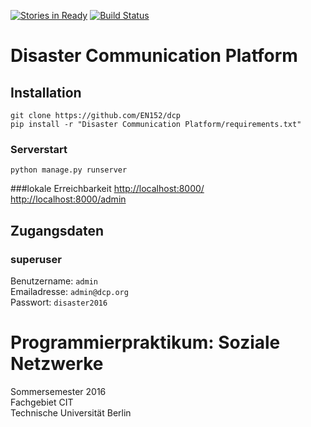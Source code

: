 [![Stories in Ready](https://badge.waffle.io/EN152/dcp.png?label=ready&title=Ready)](https://waffle.io/EN152/dcp)
[![Build Status](https://travis-ci.org/EN152/dcp.svg?branch=master)](https://travis-ci.org/EN152/dcp)
# Disaster Communication Platform

## Installation
`git clone https://github.com/EN152/dcp` <br />
`pip install -r "Disaster Communication Platform/requirements.txt"`

### Serverstart
`python manage.py runserver`<br />

###lokale Erreichbarkeit
[http://localhost:8000/](http://localhost:8000/)<br />
[http://localhost:8000/admin](http://localhost:8000/admin/)<br />

## Zugangsdaten
### superuser
Benutzername: `admin`<br />
Emailadresse: `admin@dcp.org`<br />
Passwort: `disaster2016`<br />

# Programmierpraktikum: Soziale Netzwerke
Sommersemester 2016<br />
Fachgebiet CIT<br />
Technische Universität Berlin<br />
